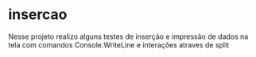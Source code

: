 # insercao
 Nesse projeto realizo alguns testes de inserção e impressão de dados na tela
com comandos Console.WriteLine e interações atraves de split

